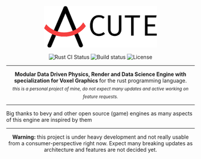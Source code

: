 <p align="center">
  <img src="book/src/images/Acute.png" width="60%" height="40%"/>
</p>

<p align="center">
  <img src="https://github.com/TriedWorks/acute/workflows/Rust%20CI/badge.svg" alt="Rust CI Status">
  <img src="https://travis-ci.com/TriedWorks/acute.svg?branch=master" alt="Build status">
  <img src="https://img.shields.io/badge/License-Apache%202.0-blue.svg" alt="License">
</p>

-----

<p align="center">
  <strong> Modular Data Driven Physics, Render and Data Science Engine with specialization for Voxel Graphics </strong> for the rust programming language. <br/>
  <sub><i>this is a personal project of mine, do not expect many updates and active working on feature requests.</i></sub>
</p>

-----

Big thanks to bevy and other open source (game) engines as many aspects of this engine are inspired by them

-----

<p align="center">
  <strong> Warning: </strong> this project is under heavy development and not really usable from a consumer-perspective 
  right now. Expect many breaking updates as architecture and features are not decided yet.
</p>
